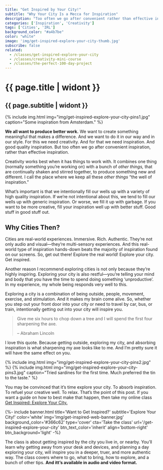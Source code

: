 ```yaml
---
title: "Get Inspired by Your City!"
subtitle: "Why Your City Is a Mecca for Inspiration"
description: "Too often we go after convenient rather than effective inspiration. Getting outside and exploring your city is not convenient but it is very effective."
categories: ['Inspiration', 'Creativity']
tags: ['Cities', 'IRL']
background_color: "#a4b7be"
color: "white"
image: 'img/get-inspired-explore-your-city-thumb.jpg'
subscribe: false
related:
  - /classes/get-inspired-explore-your-city
  - /classes/creativity-mini-course
  - /classes/the-perfect-100-day-project
---
```

# {{ page.title | widont }}
## {{ page.subtitle | widont }}
{% include img.html img="img/get-inspired-explore-your-city-pins1.jpg" caption="Some inspiration from Amsterdam." %}

**We all want to produce better work.** We want to create something meaningful that makes a difference. And we want to do it in our way and in our style. For this we need creativity. And for that we need inspiration. And good quality inspiration. But too often we go after convenient inspiration, rather than effective inspiration.

Creativity works best when it has things to work with. It combines one thing (normally something you’re working on) with a bunch of *other things,* that are continually shaken and stirred together, to produce something new and different. I call the place where we keep all these *other things* “the well of inspiration.”

What’s important is that we intentionally fill our wells up with a variety of high quality inspiration. If we’re not intentional about this, we tend to fill our wells up with generic inspiration. Or worse, we fill it up with garbage. If you want to be more creative, fill your inspiration well up with better stuff. Good stuff in good stuff out.

## Why Cities Then?
Cities are real-world experiences. Immersive. Rich. Authentic. They’re not only audio and visual—they’re multi-sensory experiences. And this real-world type of inspiration hands-down beats the majority of inspiration found on our screens. So, get out there! Explore the real world! Explore your city. Get inspired.

Another reason I recommend exploring cities is not only because they’re highly inspiring. Exploring your city is also restful—you’re telling your mind and body that you have the time to spend doing something ‘unproductive’. In my experience, my whole being responds very well to this.

Exploring a city is a combination of being outside, people, movement, exercise, and stimulation. And it makes my brain come alive. So, whether you step out your front door into your city or need to travel by car, bus, or train, intentionally getting out into your city will inspire you.

> Give me six hours to chop down a tree and I will spend the first four sharpening the axe.
>
> – Abraham Lincoln

I love this quote. Because getting outside, exploring my city, and absorbing inspiration is what sharpening my axe looks like to me. And I’m pretty sure it will have the same effect on you.

{% include img.html img="img/get-inspired-explore-your-city-pins2.jpg" %}
{% include img.html img="img/get-inspired-explore-your-city-pins3.jpg" caption="Tried sardines for the first time. Much preferred the tin to the taste." %}

You may be convinced that it’s time explore your city. To absorb inspiration. To refuel your creative well. To relax. That’s the point of this post. If you want a guide on how to best make that happen, then take my online class [Get Inspired: Explore Your City.](/get-inspired-explore-your-city) 

{%- include banner.html
	title='Want to Get Inspired?'
	subtitle='Explore Your City!'
	color='white'
	img='img/get-inspired-web-banner.jpg'
	background_color='#366c62'
	type='cover'
	cta='Take the class'
	url='/get-inspired-explore-your-city'
	btn_text_color='inherit'
	align='bottom-right'
	btn_background='light' -%}

The class is about getting inspired by the city you live in, or nearby. You’ll learn why getting away from your desk and devices, and planning a day exploring your city, will inspire you in a deeper, truer, and more authentic way. The class covers where to go, what to bring, how to explore, and a bunch of other tips. **And itt’s available in audio and video format.**